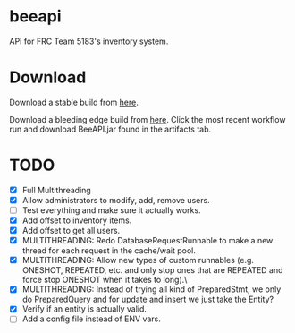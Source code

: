# beeapi
API for FRC Team 5183's inventory system.

# Download
Download a stable build from [here](https://github.com/frc5183/beeapi/releases).

Download a bleeding edge build from [here](https://github.com/frc5183/beeapi/actions/workflows/jar.yml?query=is%3Acompleted).
Click the most recent workflow run and download BeeAPI.jar found in the artifacts tab.

# TODO
- [X] Full Multithreading
- [X] Allow administrators to modify, add, remove users.
- [ ] Test everything and make sure it actually works.
- [X] Add offset to inventory items.
- [X] Add offset to get all users.
- [X] MULTITHREADING: Redo DatabaseRequestRunnable to make a new thread for each request in the cache/wait pool.
- [X] MULTITHREADING: Allow new types of custom runnables (e.g. ONESHOT, REPEATED, etc. and only stop ones that are REPEATED and force stop ONESHOT when it takes to long).\
- [X] MULTITHREADING: Instead of trying all kind of PreparedStmt, we only do PreparedQuery and for update and insert we just take the Entity? 
- [X] Verify if an entity is actually valid.
- [ ] Add a config file instead of ENV vars.